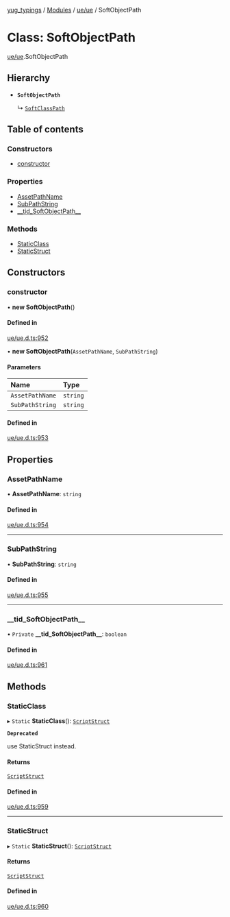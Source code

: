 [yug_typings](../README.md) / [Modules](../modules.md) / [ue/ue](../modules/ue_ue.md) / SoftObjectPath

# Class: SoftObjectPath

[ue/ue](../modules/ue_ue.md).SoftObjectPath

## Hierarchy

- **`SoftObjectPath`**

  ↳ [`SoftClassPath`](ue_ue.SoftClassPath.md)

## Table of contents

### Constructors

- [constructor](ue_ue.SoftObjectPath.md#constructor)

### Properties

- [AssetPathName](ue_ue.SoftObjectPath.md#assetpathname)
- [SubPathString](ue_ue.SoftObjectPath.md#subpathstring)
- [\_\_tid\_SoftObjectPath\_\_](ue_ue.SoftObjectPath.md#__tid_softobjectpath__)

### Methods

- [StaticClass](ue_ue.SoftObjectPath.md#staticclass)
- [StaticStruct](ue_ue.SoftObjectPath.md#staticstruct)

## Constructors

### constructor

• **new SoftObjectPath**()

#### Defined in

[ue/ue.d.ts:952](https://github.com/YugMetaverse/yug_typings/blob/25cad34/ue/ue.d.ts#L952)

• **new SoftObjectPath**(`AssetPathName`, `SubPathString`)

#### Parameters

| Name | Type |
| :------ | :------ |
| `AssetPathName` | `string` |
| `SubPathString` | `string` |

#### Defined in

[ue/ue.d.ts:953](https://github.com/YugMetaverse/yug_typings/blob/25cad34/ue/ue.d.ts#L953)

## Properties

### AssetPathName

• **AssetPathName**: `string`

#### Defined in

[ue/ue.d.ts:954](https://github.com/YugMetaverse/yug_typings/blob/25cad34/ue/ue.d.ts#L954)

___

### SubPathString

• **SubPathString**: `string`

#### Defined in

[ue/ue.d.ts:955](https://github.com/YugMetaverse/yug_typings/blob/25cad34/ue/ue.d.ts#L955)

___

### \_\_tid\_SoftObjectPath\_\_

• `Private` **\_\_tid\_SoftObjectPath\_\_**: `boolean`

#### Defined in

[ue/ue.d.ts:961](https://github.com/YugMetaverse/yug_typings/blob/25cad34/ue/ue.d.ts#L961)

## Methods

### StaticClass

▸ `Static` **StaticClass**(): [`ScriptStruct`](ue_ue.ScriptStruct.md)

**`Deprecated`**

use StaticStruct instead.

#### Returns

[`ScriptStruct`](ue_ue.ScriptStruct.md)

#### Defined in

[ue/ue.d.ts:959](https://github.com/YugMetaverse/yug_typings/blob/25cad34/ue/ue.d.ts#L959)

___

### StaticStruct

▸ `Static` **StaticStruct**(): [`ScriptStruct`](ue_ue.ScriptStruct.md)

#### Returns

[`ScriptStruct`](ue_ue.ScriptStruct.md)

#### Defined in

[ue/ue.d.ts:960](https://github.com/YugMetaverse/yug_typings/blob/25cad34/ue/ue.d.ts#L960)
